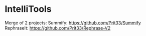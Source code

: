 # IntelliTools
Merge of 2 projects:
Summify: https://github.com/Prit33/Summify
RephraseIt: https://github.com/Prit33/Rephrase-V2
